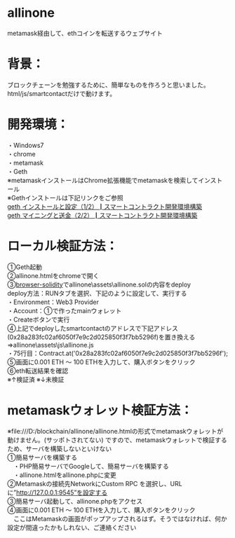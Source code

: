# allinone  
metamask経由して、ethコインを転送するウェブサイト  
# 背景：  
ブロックチェーンを勉強するために、簡単なものを作ろうと思いました。  
html/js/smartcontactだけで動けます。  
# 開発環境：  
・Windows7  
・chrome  
・metamask  
・Geth  
※metamaskインストールはChrome拡張機能でmetamaskを検索してインストール  
※Gethインストールは下記リンクをご参照  
[geth インストールと設定（1/2）┃スマートコントラクト開発環境構築](https://it-developer.info/blockchain/development-environment-1/)   
[geth マイニングと送金（2/2）┃スマートコントラクト開発環境構築](https://it-developer.info/blockchain/development-environment-2/)  
  
# ローカル検証方法： 
①Geth起動  
②allinone.htmlをchromeで開く  
③[browser-solidity](https://ethereum.github.io/browser-solidity)でallinone\assets\allinone.solの内容をdeploy  
  deploy方法：RUNタブを選択、下記のように設定して、実行する  
  ・Environment：Web3 Provider  
  ・Account：①で作ったmainウォレット  
  ・Createボタンで実行  
④上記でdeployしたsmartcontactのアドレスで下記アドレス(0x28a283fc02af6050f7e9c2d025850f3f7bb5296f)を置き換える  
  ⇒allinone\assets\js\allinone.js  
  ・75行目：Contract.at('0x28a283fc02af6050f7e9c2d025850f3f7bb5296f');  
⑤画面に0.001 ETH ～ 100 ETHを入力して、購入ボタンをクリック  
⑥eth転送結果を確認  
※↑検証済
※↓未検証
# metamaskウォレット検証方法： 
※file:///D:/blockchain/allinone/allinone.htmlの形式でmetamaskウォレットが動けません。(サッポトされてない) 
ですので、metamaskウォレットで検証するため、サーバを構築しないといけない  
①簡易サーバを構築する  
　・PHP簡易サーバでGoogleして、簡易サーバを構築する  
　・allinone.htmlをallinone.phpに変更  
②Metamaskの接続先NetworkにCustom RPC を選択し、URLに”http://127.0.0.1:9545”を設定する  
③簡易サーバ起動して、allinone.phpをアクセス  
④画面に0.001 ETH ～ 100 ETHを入力して、購入ボタンをクリック  
　ここはMetamaskの画面がポップアップされるはず。そうではなければ、何か設定が間違ったかもしれない、ご連絡ください  
